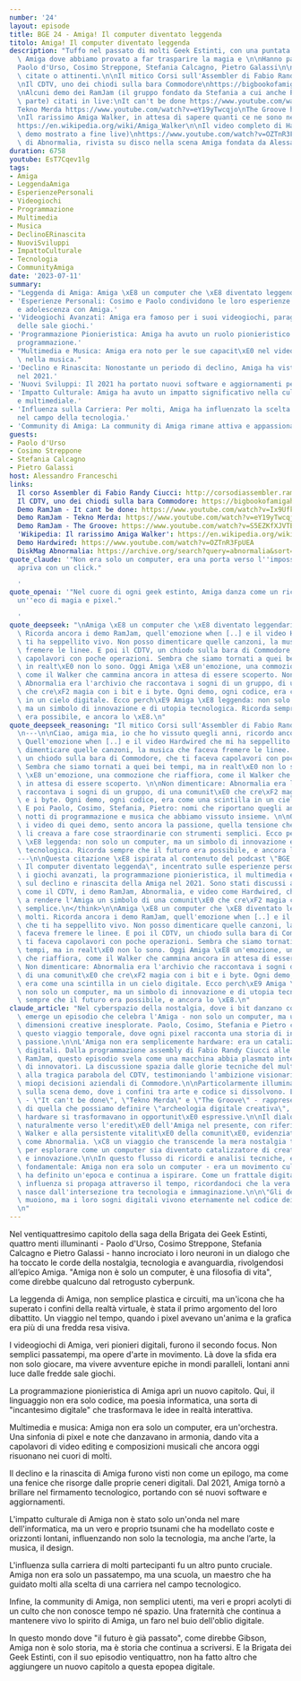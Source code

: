```yaml
---
number: '24'
layout: episode
title: BGE 24 - Amiga! Il computer diventato leggenda
titolo: Amiga! Il computer diventato leggenda
description: "Tuffo nel passato di molti Geek Estinti, con una puntata dedicata ad\
  \ Amiga dove abbiamo provato a far trasparire la magia e \n\nHanno partecipato:\n\
  Paolo d'Urso, Cosimo Streppone, Stefania Calcagno, Pietro Galassi\n\nAlcune risorse\
  \ citate o attinenti.\n\nIl mitico Corsi sull'Assembler di Fabio Randy Ciucci http://corsodiassembler.ramjam.it/index_en.htm\n\
  \nIl CDTV, uno dei chiodi sulla bara Commodore\nhttps://bigbookofamigahardware.com/bboah/product.aspx?id=34\n\
  \nAlcuni demo dei RamJam (il gruppo fondato da Stefania a cui anche Pietro ha fatto\
  \ parte) citati in live:\nIt can't be done https://www.youtube.com/watch?v=Ix9UfkK_ZKw\n\
  Tekno Merda https://www.youtube.com/watch?v=eY19yTwcqjo\nThe Groove https://www.youtube.com/watch?v=S5EZKfXJVTE\n\
  \nIl rarissimo Amiga Walker, in attesa di sapere quanti ce ne sono nel mondo:\n\
  https://en.wikipedia.org/wiki/Amiga_Walker\n\nIl video completo di Hardwired (il\
  \ demo mostrato a fine live)\nhttps://www.youtube.com/watch?v=OZTnR3FpUEA\n\nI numeri\
  \ di Abnormalia, rivista su disco nella scena Amiga fondata da Alessandro.\nhttps://archive.org/search?query=abnormalia&sort=title"
duration: 6758
youtube: EsT7Cqev1lg
tags:
- Amiga
- LeggendaAmiga
- EsperienzePersonali
- Videogiochi
- Programmazione
- Multimedia
- Musica
- DeclinoERinascita
- NuoviSviluppi
- ImpattoCulturale
- Tecnologia
- CommunityAmiga
date: '2023-07-11'
summary:
- "Leggenda di Amiga: Amiga \xE8 un computer che \xE8 diventato leggendario per molti."
- 'Esperienze Personali: Cosimo e Paolo condividono le loro esperienze di infanzia
  e adolescenza con Amiga.'
- 'Videogiochi Avanzati: Amiga era famoso per i suoi videogiochi, paragonabili a quelli
  delle sale giochi.'
- 'Programmazione Pionieristica: Amiga ha avuto un ruolo pionieristico nel campo della
  programmazione.'
- "Multimedia e Musica: Amiga era noto per le sue capacit\xE0 nel video editing e\
  \ nella musica."
- 'Declino e Rinascita: Nonostante un periodo di declino, Amiga ha visto una rinascita
  nel 2021.'
- 'Nuovi Sviluppi: Il 2021 ha portato nuovi software e aggiornamenti per Amiga.'
- 'Impatto Culturale: Amiga ha avuto un impatto significativo nella cultura informatica
  e multimediale.'
- 'Influenza sulla Carriera: Per molti, Amiga ha influenzato la scelta di carriere
  nel campo della tecnologia.'
- 'Community di Amiga: La community di Amiga rimane attiva e appassionata.'
guests:
- Paolo d'Urso
- Cosimo Streppone
- Stefania Calcagno
- Pietro Galassi
host: Alessandro Franceschi
links:
  Il corso Assembler di Fabio Randy Ciucci: http://corsodiassembler.ramjam.it/index_en.htm
  Il CDTV, uno dei chiodi sulla bara Commodore: https://bigbookofamigahardware.com/bboah/product.aspx?id=34
  Demo RamJam - It cant be done: https://www.youtube.com/watch?v=Ix9UfkK_ZKw
  Demo RamJam - Tekno Merda: https://www.youtube.com/watch?v=eY19yTwcqjo
  Demo RamJam - The Groove: https://www.youtube.com/watch?v=S5EZKfXJVTE
  'Wikipedia: Il rarissimo Amiga Walker': https://en.wikipedia.org/wiki/Amiga_Walker
  Demo Hardwired: https://www.youtube.com/watch?v=OZTnR3FpUEA
  DiskMag Abnormalia: https://archive.org/search?query=abnormalia&sort=title
quote_claude: '"Non era solo un computer, era una porta verso l''impossibile che si
  apriva con un click."

  '
quote_openai: '"Nel cuore di ogni geek estinto, Amiga danza come un ricordo ribelle,
  un''eco di magia e pixel."

  '
quote_deepseek: "\nAmiga \xE8 un computer che \xE8 diventato leggendario per molti.\
  \ Ricorda ancora i demo RamJam, quell'emozione when [..] e il video Hardwired che\
  \ ti ha seppellito vivo. Non posso dimenticare quelle canzoni, la musica che faceva\
  \ fremere le linee. E poi il CDTV, un chiodo sulla bara di Commodore, che ti faceva\
  \ capolavori con poche operazioni. Sembra che siamo tornati a quei bei tempi, ma\
  \ in realt\xE0 non lo sono. Oggi Amiga \xE8 un'emozione, una commozione che riaffiora,\
  \ come il Walker che cammina ancora in attesa di essere scoperto. Non dimenticare:\
  \ Abnormalia era l'archivio che raccontava i sogni di un gruppo, di una comunit\xE0\
  \ che cre\xF2 magia con i bit e i byte. Ogni demo, ogni codice, era come una scintilla\
  \ in un cielo digitale. Ecco perch\xE9 Amiga \xE8 leggenda: non solo un computer,\
  \ ma un simbolo di innovazione e di utopia tecnologica. Ricorda sempre che il futuro\
  \ era possibile, e ancora lo \xE8.\n"
quote_deepseek_reasoning: "Il mitico Corsi sull'Assembler di Fabio Randy Ciucci http://corsodiassembler.ramjam.it/index_en.htm\n\
  \n---\n\nCiao, amiga mia, io che ho vissuto quegli anni, ricordo ancora i demo RamJam.\
  \ Quell'emozione when [..] e il video Hardwired che mi ha seppellito vivo. Non posso\
  \ dimenticare quelle canzoni, la musica che faceva fremere le linee. E poi il CDTV,\
  \ un chiodo sulla bara di Commodore, che ti faceva capolavori con poche operazioni.\
  \ Sembra che siamo tornati a quei bei tempi, ma in realt\xE0 non lo sono. Oggi Amiga\
  \ \xE8 un'emozione, una commozione che riaffiora, come il Walker che cammina ancora\
  \ in attesa di essere scoperto. \n\nNon dimenticare: Abnormalia era l'archivio che\
  \ raccontava i sogni di un gruppo, di una comunit\xE0 che cre\xF2 magia con i bit\
  \ e i byte. Ogni demo, ogni codice, era come una scintilla in un cielo digitale.\
  \ E poi Paolo, Cosimo, Stefania, Pietro: nomi che riportano quegli anni, quelle\
  \ notti di programmazione e musica che abbiamo vissuto insieme. \n\nQuando guardo\
  \ i video di quei demo, sento ancora la passione, quella tensione che portava chi\
  \ li creava a fare cose straordinarie con strumenti semplici. Ecco perch\xE9 Amiga\
  \ \xE8 leggenda: non solo un computer, ma un simbolo di innovazione e di utopia\
  \ tecnologica. Ricorda sempre che il futuro era possibile, e ancora lo \xE8.\n\n\
  ---\n\nQuesta citazione \xE8 ispirata al contenuto del podcast \"BGE 24 - Amiga!\
  \ Il computer diventato leggenda\", incentrato sulle esperienze personali con l'Amiga,\
  \ i giochi avanzati, la programmazione pionieristica, il multimedia e musica, nonch\xE9\
  \ sul declino e rinascita della Amiga nel 2021. Sono stati discussi anche progetti\
  \ come il CDTV, i demo RamJam, Abnormalia, e video come Hardwired, che hanno contribuito\
  \ a rendere l'Amiga un simbolo di una comunit\xE0 che cre\xF2 magia con tecnologia\
  \ semplice.\n</think>\n\nAmiga \xE8 un computer che \xE8 diventato leggendario per\
  \ molti. Ricorda ancora i demo RamJam, quell'emozione when [..] e il video Hardwired\
  \ che ti ha seppellito vivo. Non posso dimenticare quelle canzoni, la musica che\
  \ faceva fremere le linee. E poi il CDTV, un chiodo sulla bara di Commodore, che\
  \ ti faceva capolavori con poche operazioni. Sembra che siamo tornati a quei bei\
  \ tempi, ma in realt\xE0 non lo sono. Oggi Amiga \xE8 un'emozione, una commozione\
  \ che riaffiora, come il Walker che cammina ancora in attesa di essere scoperto.\
  \ Non dimenticare: Abnormalia era l'archivio che raccontava i sogni di un gruppo,\
  \ di una comunit\xE0 che cre\xF2 magia con i bit e i byte. Ogni demo, ogni codice,\
  \ era come una scintilla in un cielo digitale. Ecco perch\xE9 Amiga \xE8 leggenda:\
  \ non solo un computer, ma un simbolo di innovazione e di utopia tecnologica. Ricorda\
  \ sempre che il futuro era possibile, e ancora lo \xE8.\n"
claude_article: "Nel cyberspazio della nostalgia, dove i bit danzano con i ricordi,\
  \ emerge un episodio che celebra l'Amiga - non solo un computer, ma un portale verso\
  \ dimensioni creative inesplorate. Paolo, Cosimo, Stefania e Pietro ci guidano attraverso\
  \ questo viaggio temporale, dove ogni pixel racconta una storia di innovazione e\
  \ passione.\n\nL'Amiga non era semplicemente hardware: era un catalizzatore di sogni\
  \ digitali. Dalla programmazione assembly di Fabio Randy Ciucci alle demo della\
  \ RamJam, questo episodio svela come una macchina abbia plasmato intere generazioni\
  \ di innovatori. La discussione spazia dalle glorie tecniche del multitasking preemptivo\
  \ alla tragica parabola del CDTV, testimoniando l'ambizione visionaria e le occasionali\
  \ miopi decisioni aziendali di Commodore.\n\nParticolarmente illuminante \xE8 l'excursus\
  \ sulla scena demo, dove i confini tra arte e codice si dissolvono. Le demo citate\
  \ - \"It can't be done\", \"Tekno Merda\" e \"The Groove\" - rappresentano l'apice\
  \ di quella che possiamo definire \"archeologia digitale creativa\", dove limitazioni\
  \ hardware si trasformavano in opportunit\xE0 espressive.\n\nIl dialogo si evolve\
  \ naturalmente verso l'eredit\xE0 dell'Amiga nel presente, con riferimenti al rarissimo\
  \ Walker e alla persistente vitalit\xE0 della comunit\xE0, evidenziata da pubblicazioni\
  \ come Abnormalia. \xC8 un viaggio che transcende la mera nostalgia tecnologica\
  \ per esplorare come un computer sia diventato catalizzatore di creativit\xE0, comunit\xE0\
  \ e innovazione.\n\nIn questo flusso di ricordi e analisi tecniche, emerge una verit\xE0\
  \ fondamentale: Amiga non era solo un computer - era un movimento culturale che\
  \ ha definito un'epoca e continua a ispirare. Come un frattale digitale, la sua\
  \ influenza si propaga attraverso il tempo, ricordandoci che la vera innovazione\
  \ nasce dall'intersezione tra tecnologia e immaginazione.\n\n\"Gli dei della tecnologia\
  \ muoiono, ma i loro sogni digitali vivono eternamente nel codice dei loro devoti\"\
  \n"
---
```

Nel ventiquattresimo capitolo della saga della Brigata dei Geek Estinti, quattro menti illuminanti - Paolo d'Urso, Cosimo Streppone, Stefania Calcagno e Pietro Galassi - hanno incrociato i loro neuroni in un dialogo che ha toccato le corde della nostalgia, tecnologia e avanguardia, rivolgendosi all’epico Amiga. "Amiga non è solo un computer, è una filosofia di vita", come direbbe qualcuno dal retrogusto cyberpunk.

La leggenda di Amiga, non semplice plastica e circuiti, ma un'icona che ha superato i confini della realtà virtuale, è stata il primo argomento del loro dibattito. Un viaggio nel tempo, quando i pixel avevano un'anima e la grafica era più di una fredda resa visiva.

I videogiochi di Amiga, veri pionieri digitali, furono il secondo focus. Non semplici passatempi, ma opere d'arte in movimento. Là dove la sfida era non solo giocare, ma vivere avventure epiche in mondi paralleli, lontani anni luce dalle fredde sale giochi.

La programmazione pionieristica di Amiga aprì un nuovo capitolo. Qui, il linguaggio non era solo codice, ma poesia informatica, una sorta di "incantesimo digitale" che trasformava le idee in realtà interattiva.

Multimedia e musica: Amiga non era solo un computer, era un'orchestra. Una sinfonia di pixel e note che danzavano in armonia, dando vita a capolavori di video editing e composizioni musicali che ancora oggi risuonano nei cuori di molti.

Il declino e la rinascita di Amiga furono visti non come un epilogo, ma come una fenice che risorge dalle proprie ceneri digitali. Dal 2021, Amiga tornò a brillare nel firmamento tecnologico, portando con sé nuovi software e aggiornamenti.

L'impatto culturale di Amiga non è stato solo un'onda nel mare dell'informatica, ma un vero e proprio tsunami che ha modellato coste e orizzonti lontani, influenzando non solo la tecnologia, ma anche l’arte, la musica, il design.

L'influenza sulla carriera di molti partecipanti fu un altro punto cruciale. Amiga non era solo un passatempo, ma una scuola, un maestro che ha guidato molti alla scelta di una carriera nel campo tecnologico.

Infine, la community di Amiga, non semplici utenti, ma veri e propri acolyti di un culto che non conosce tempo né spazio. Una fraternità che continua a mantenere vivo lo spirito di Amiga, un faro nel buio dell'oblio digitale.

In questo mondo dove "il futuro è già passato", come direbbe Gibson, Amiga non è solo storia, ma è storia che continua a scriversi. E la Brigata dei Geek Estinti, con il suo episodio ventiquattro, non ha fatto altro che aggiungere un nuovo capitolo a questa epopea digitale.